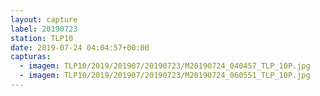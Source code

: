 ```yaml
---
layout: capture
label: 20190723
station: TLP10
date: 2019-07-24 04:04:57+00:00
capturas:
  - imagem: TLP10/2019/201907/20190723/M20190724_040457_TLP_10P.jpg
  - imagem: TLP10/2019/201907/20190723/M20190724_060551_TLP_10P.jpg
---
```

